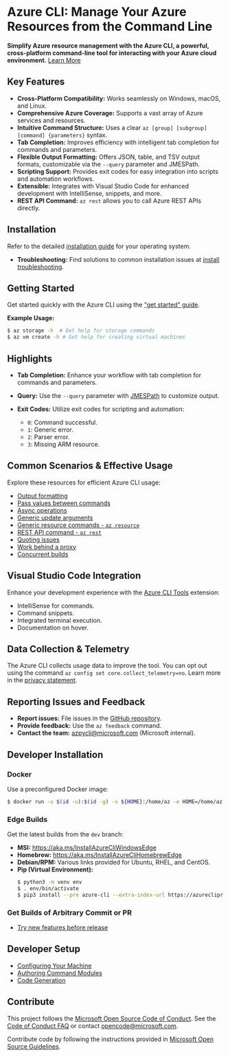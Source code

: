 # Azure CLI: Manage Your Azure Resources from the Command Line

**Simplify Azure resource management with the Azure CLI, a powerful, cross-platform command-line tool for interacting with your Azure cloud environment.**  [Learn More](https://github.com/Azure/azure-cli)

## Key Features

*   **Cross-Platform Compatibility:** Works seamlessly on Windows, macOS, and Linux.
*   **Comprehensive Azure Coverage:** Supports a vast array of Azure services and resources.
*   **Intuitive Command Structure:** Uses a clear `az [group] [subgroup] [command] {parameters}` syntax.
*   **Tab Completion:** Improves efficiency with intelligent tab completion for commands and parameters.
*   **Flexible Output Formatting:** Offers JSON, table, and TSV output formats, customizable via the `--query` parameter and JMESPath.
*   **Scripting Support:** Provides exit codes for easy integration into scripts and automation workflows.
*   **Extensible:** Integrates with Visual Studio Code for enhanced development with IntelliSense, snippets, and more.
*   **REST API Command:** `az rest` allows you to call Azure REST APIs directly.

## Installation

Refer to the detailed [installation guide](https://learn.microsoft.com/cli/azure/install-azure-cli) for your operating system.

*   **Troubleshooting:** Find solutions to common installation issues at [install troubleshooting](https://github.com/Azure/azure-cli/blob/dev/doc/install_troubleshooting.md).

## Getting Started

Get started quickly with the Azure CLI using the ["get started" guide](https://learn.microsoft.com/cli/azure/get-started-with-az-cli2).

**Example Usage:**

```bash
$ az storage -h  # Get help for storage commands
$ az vm create -h # Get help for creating virtual machines
```

## Highlights

*   **Tab Completion:** Enhance your workflow with tab completion for commands and parameters.
*   **Query:** Use the `--query` parameter with [JMESPath](http://jmespath.org/) to customize output.
*   **Exit Codes:** Utilize exit codes for scripting and automation:

    *   `0`: Command successful.
    *   `1`: Generic error.
    *   `2`: Parser error.
    *   `3`: Missing ARM resource.

## Common Scenarios & Effective Usage

Explore these resources for efficient Azure CLI usage:

*   [Output formatting](https://learn.microsoft.com/en-us/cli/azure/use-cli-effectively#output-formatting-json-table-or-tsv)
*   [Pass values between commands](https://learn.microsoft.com/en-us/cli/azure/use-cli-effectively#pass-values-from-one-command-to-another)
*   [Async operations](https://learn.microsoft.com/en-us/cli/azure/use-cli-effectively#async-operations)
*   [Generic update arguments](https://learn.microsoft.com/en-us/cli/azure/use-cli-effectively#generic-update-arguments)
*   [Generic resource commands - `az resource`](https://learn.microsoft.com/en-us/cli/azure/use-cli-effectively#generic-resource-commands---az-resource)
*   [REST API command - `az rest`](https://learn.microsoft.com/en-us/cli/azure/use-cli-effectively#rest-api-command---az-rest)
*   [Quoting issues](https://learn.microsoft.com/en-us/cli/azure/use-cli-effectively#quoting-issues)
*   [Work behind a proxy](https://learn.microsoft.com/en-us/cli/azure/use-cli-effectively#work-behind-a-proxy)
*   [Concurrent builds](https://learn.microsoft.com/en-us/cli/azure/use-cli-effectively#concurrent-builds)

## Visual Studio Code Integration

Enhance your development experience with the [Azure CLI Tools](https://marketplace.visualstudio.com/items?itemName=ms-vscode.azurecli) extension:

*   IntelliSense for commands.
*   Command snippets.
*   Integrated terminal execution.
*   Documentation on hover.

## Data Collection & Telemetry

The Azure CLI collects usage data to improve the tool. You can opt out using the command `az config set core.collect_telemetry=no`. Learn more in the [privacy statement](https://go.microsoft.com/fwlink/?LinkID=824704).

## Reporting Issues and Feedback

*   **Report issues:** File issues in the [GitHub repository](https://github.com/Azure/azure-cli/issues).
*   **Provide feedback:** Use the `az feedback` command.
*   **Contact the team:**  [azpycli@microsoft.com](mailto:azpycli@microsoft.com) (Microsoft internal).

## Developer Installation

### Docker

Use a preconfigured Docker image:

```bash
$ docker run -u $(id -u):$(id -g) -v ${HOME}:/home/az -e HOME=/home/az --rm -it mcr.microsoft.com/azure-cli:<version>
```

### Edge Builds

Get the latest builds from the `dev` branch:

*   **MSI:** https://aka.ms/InstallAzureCliWindowsEdge
*   **Homebrew:** https://aka.ms/InstallAzureCliHomebrewEdge
*   **Debian/RPM:** Various links provided for Ubuntu, RHEL, and CentOS.
*   **Pip (Virtual Environment):**
    ```bash
    $ python3 -m venv env
    $ . env/bin/activate
    $ pip3 install --pre azure-cli --extra-index-url https://azurecliprod.blob.core.windows.net/edge --upgrade-strategy=eager
    ```

### Get Builds of Arbitrary Commit or PR

*   [Try new features before release](doc/try_new_features_before_release.md)

## Developer Setup

*   [Configuring Your Machine](https://github.com/Azure/azure-cli/blob/dev/doc/configuring_your_machine.md)
*   [Authoring Command Modules](https://github.com/Azure/azure-cli/tree/dev/doc/authoring_command_modules)
*   [Code Generation](https://github.com/Azure/aaz-dev-tools)

## Contribute

This project follows the [Microsoft Open Source Code of Conduct](https://opensource.microsoft.com/codeofconduct/).  See the [Code of Conduct FAQ](https://opensource.microsoft.com/codeofconduct/faq/) or contact [opencode@microsoft.com](mailto:opencode@microsoft.com).

Contribute code by following the instructions provided in [Microsoft Open Source Guidelines](https://opensource.microsoft.com/collaborate).